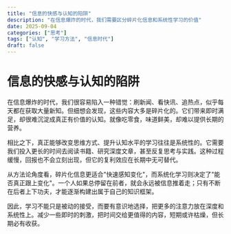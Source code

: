 ```yaml
---
title: "信息的快感与认知的陷阱"
description: "在信息爆炸的时代，我们需要区分碎片化信息和系统性学习的价值"
date: 2025-09-04
categories: ["思考"]
tags: ["认知", "学习方法", "信息时代"]
draft: false
---
```


# 信息的快感与认知的陷阱

在信息爆炸的时代，我们很容易陷入一种错觉：刷新闻、看快讯、追热点，似乎每天都在获取大量新知。但细想会发现，这些内容大多是碎片化的。它们带来即时满足，却很难沉淀成真正有价值的认知。就像吃零食，味道鲜美，却难以提供长期的营养。

相比之下，真正能够改变思维方式、提升认知水平的学习往往是系统性的。它需要我们投入更长的时间去阅读书籍、研究深度文章，甚至反复思考与实践。这种过程缓慢，回报也不会立刻出现，但它的复利效应在长期中无可替代。

从方法论角度看，碎片化信息更适合"快速感知变化"，而系统化学习则决定了"能否真正跟上变化"。一个人如果总停留在前者，就会永远被信息推着走；只有不断在后者上下功夫，才能逐渐构建出属于自己的知识框架。

因此，学习不能只是被动的接受，而要有意识地选择，把更多的注意力放在深度和系统性上。减少一些即时的刺激，把时间交给更值得的内容，短期或许枯燥，但长期必有收获。